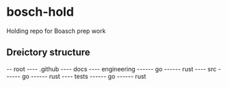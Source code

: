 # bosch-hold
Holding repo for Boasch prep work

## Dreictory structure

-- root
---- .github
---- docs
---- engineering
------ go
------ rust
---- src
------ go
------ rust
---- tests
------ go
------ rust

